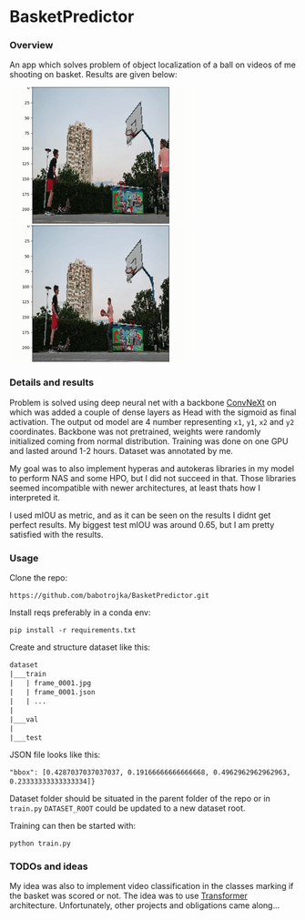 # BasketPredictor

### Overview
An app which solves problem of object localization of a ball on videos of me shooting on basket. Results are given below:

![pred_0](gifs/snimak_0.gif) ![pred_5](gifs/snimak_5.gif)

### Details and results
Problem is solved using deep neural net 
with a backbone [ConvNeXt](https://arxiv.org/abs/2201.03545) on which was added a couple of dense layers as Head with the sigmoid as final activation.
The output od model are 4 number representing `x1`, `y1`, `x2` and `y2` coordinates. Backbone was not pretrained, weights were randomly initialized 
coming from normal distribution. Training was done on one GPU and lasted around 1-2 hours. Dataset was annotated by me.

My goal was to also implement hyperas and autokeras libraries in my model to perform NAS and some HPO, but I did not succeed in that. Those libraries 
seemed incompatible with newer architectures, at least thats how I interpreted it.

I used mIOU as metric, and as it can be seen on the results I didnt get perfect results. My biggest test mIOU was around 0.65, but I am pretty
satisfied with the results.

### Usage
Clone the repo: 
```
https://github.com/babotrojka/BasketPredictor.git
```
Install reqs preferably in a conda env:
```
pip install -r requirements.txt
```

Create and structure dataset like this:
```
dataset
|___train
|   | frame_0001.jpg
|   | frame_0001.json
|   | ...
|
|___val
|
|___test
```
JSON file looks like this:
```
"bbox": [0.4287037037037037, 0.19166666666666668, 0.4962962962962963, 0.23333333333333334]}
```
Dataset folder should be situated in the parent folder of the repo or in `train.py` `DATASET_ROOT` could be updated to a new dataset root.

Training can then be started with:
```
python train.py
```

### TODOs and ideas
My idea was also to implement video classification in the classes marking if the basket was scored or not. The idea was to use 
[Transformer](https://keras.io/examples/vision/video_transformers) architecture. Unfortunately, other projects and obligations came along...
